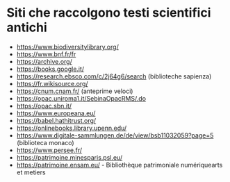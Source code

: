 # Siti che raccolgono testi scientifici antichi

- https://www.biodiversitylibrary.org/
- https://www.bnf.fr/fr
- https://archive.org/
- https://books.google.it/
- https://research.ebsco.com/c/2j64g6/search  (biblioteche sapienza)
- https://fr.wikisource.org/
- https://cnum.cnam.fr/  (anteprime veloci)
- https://opac.uniroma1.it/SebinaOpacRMS/.do
- https://opac.sbn.it/
- https://www.europeana.eu/
- https://babel.hathitrust.org/
- https://onlinebooks.library.upenn.edu/
- https://www.digitale-sammlungen.de/de/view/bsb11032059?page=5  (biblioteca monaco)
- https://www.persee.fr/
- https://patrimoine.minesparis.psl.eu/
- https://patrimoine.ensam.eu/ - Bibliothèque patrimoniale numériquearts et metiers
